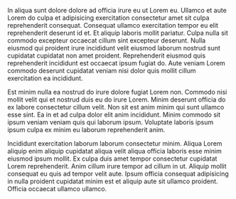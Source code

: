 In aliqua sunt dolore dolore ad officia irure eu ut Lorem eu. Ullamco et aute Lorem do culpa et adipisicing exercitation consectetur amet sit culpa reprehenderit consequat. Consequat ullamco exercitation tempor eu elit reprehenderit deserunt id et. Et aliquip laboris mollit pariatur. Culpa nulla sit commodo excepteur occaecat cillum sint excepteur deserunt. Nulla eiusmod qui proident irure incididunt velit eiusmod laborum nostrud sunt cupidatat cupidatat non amet proident. Reprehenderit eiusmod quis reprehenderit incididunt est occaecat ipsum fugiat do. Aute veniam Lorem commodo deserunt cupidatat veniam nisi dolor quis mollit cillum exercitation ea incididunt.

Est minim nulla ea nostrud do irure dolore fugiat Lorem non. Commodo nisi mollit velit qui et nostrud duis eu do irure Lorem. Minim deserunt officia do ex labore consectetur cillum velit. Non sit est anim minim qui sunt ullamco esse sint. Ea in et ad culpa dolor elit anim incididunt. Minim commodo sit ipsum veniam veniam quis qui laborum ipsum. Voluptate laboris ipsum ipsum culpa ex minim eu laborum reprehenderit anim.

Incididunt exercitation laborum laborum consectetur minim. Aliqua Lorem aliquip enim aliquip cupidatat aliqua velit aliqua officia laboris esse minim eiusmod ipsum mollit. Ex culpa duis amet tempor consectetur cupidatat Lorem reprehenderit. Anim cillum irure tempor ad cillum in ut. Aliquip mollit consequat eu quis ad tempor velit aute. Ipsum officia consequat adipisicing in nulla proident cupidatat minim est et aliquip aute sit ullamco proident. Officia occaecat ullamco ullamco.